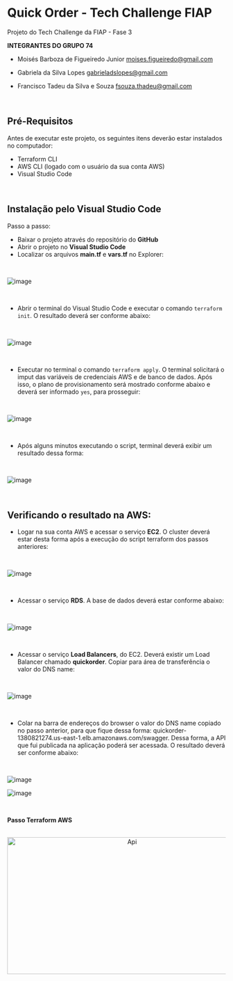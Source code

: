 # Quick Order - Tech Challenge FIAP

Projeto do Tech Challenge da FIAP - Fase 3

**INTEGRANTES DO GRUPO 74**

* Moisés Barboza de Figueiredo Junior
moises.figueiredo@gmail.com

* Gabriela da Silva Lopes
gabrieladslopes@gmail.com

* Francisco Tadeu da Silva e Souza
fsouza.thadeu@gmail.com

<br />

## Pré-Requisitos

Antes de executar este projeto, os seguintes itens deverão estar instalados no computador:

* Terraform CLI
* AWS CLI (logado com o usuário da sua conta AWS)
* Visual Studio Code
<br />

## Instalação pelo Visual Studio Code

Passo a passo:

* Baixar o projeto através do repositório do **GitHub**
* Abrir o projeto no **Visual Studio Code**
* Localizar os arquivos **main.tf** e **vars.tf** no Explorer:
<br />

![image](https://github.com/TechChallenge-4SOAT-G74/QuickOrder-Infra-Terraform/assets/19378661/d4fb4b62-133e-46f1-9f16-eb07c11c9c69)


<br />

* Abrir o terminal do Visual Studio Code e executar o comando  `terraform init`. O resultado deverá ser conforme abaixo:

<br />

![image](https://github.com/TechChallenge-4SOAT-G74/QuickOrder-Infra-Terraform/assets/19378661/c366580b-f05e-4ee9-a6f5-8f3dee4b12a0)

<br />

* Executar no terminal o comando  `terraform apply`. O terminal solicitará o imput das variáveis de credenciais AWS e de banco de dados. Após isso, o plano de provisionamento será mostrado conforme abaixo e deverá ser informado `yes`, para prosseguir:

<br />

![image](https://github.com/TechChallenge-4SOAT-G74/QuickOrder-Infra-Terraform/assets/19378661/76934751-1a64-4090-879d-114bb05a2e09)

<br />

* Após alguns minutos executando o script, terminal deverá exibir um resultado dessa forma:

<br />

![image](https://github.com/TechChallenge-4SOAT-G74/QuickOrder-Infra-Terraform/assets/19378661/07898a44-48b9-4e42-960e-7d5033145d31)

<br />

## Verificando o resultado na AWS:

* Logar na sua conta AWS e acessar o serviço **EC2**. O cluster deverá estar desta forma após a execução do script terraform dos passos anteriores:

<br />

![image](https://github.com/TechChallenge-4SOAT-G74/QuickOrder-Infra-Terraform/assets/19378661/7f037850-013f-4b9f-94a0-357b4d8238e7)

<br />

* Acessar o serviço **RDS**. A base de dados deverá estar conforme abaixo:

<br />

![image](https://github.com/TechChallenge-4SOAT-G74/QuickOrder-Infra-Terraform/assets/19378661/f2afd2f0-dbfe-43b6-b598-b5a323250a77)

<br />

* Acessar o serviço **Load Balancers**, do EC2. Deverá existir um Load Balancer chamado **quickorder**. Copiar para área de transferência o valor do DNS name:

<br />

![image](https://github.com/TechChallenge-4SOAT-G74/QuickOrder-Infra-Terraform/assets/19378661/3103844a-86ce-42ce-b32f-4c3e682e641d)


<br />

* Colar na barra de endereços do browser o valor do DNS name copiado no passo anterior, para que fique dessa forma: quickorder-1380821274.us-east-1.elb.amazonaws.com/swagger. Dessa forma, a API que fui publicada na aplicação poderá ser acessada. O resultado deverá ser conforme abaixo:

<br />

![image](https://github.com/TechChallenge-4SOAT-G74/QuickOrder-Infra-Terraform/assets/19378661/cbc8ce6f-2603-4e72-a71f-9b19fb44d24b)

![image](https://github.com/TechChallenge-4SOAT-G74/QuickOrder-Infra-Terraform/assets/19378661/091e1cf7-504f-410d-8346-a8a606ed037c)

<br />

**Passo Terraform AWS**

<br />
<div align="center">
      <a href="https://youtu.be/UCCqPMc3EKI">
     <img src="https://github.com/TechChallenge-4SOAT-G74/QuickOrder-Infra-Terraform/assets/19378661/5f610c8e-5840-4ecd-96ce-871bf0b8ef5e" 
      alt="Api" 
      style="width:560px;height:315px;">
      </a>
</div>
